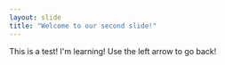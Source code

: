 ```yaml
---
layout: slide
title: "Welcome to our second slide!"
---
```

This is a test! I'm learning!
Use the left arrow to go back!
